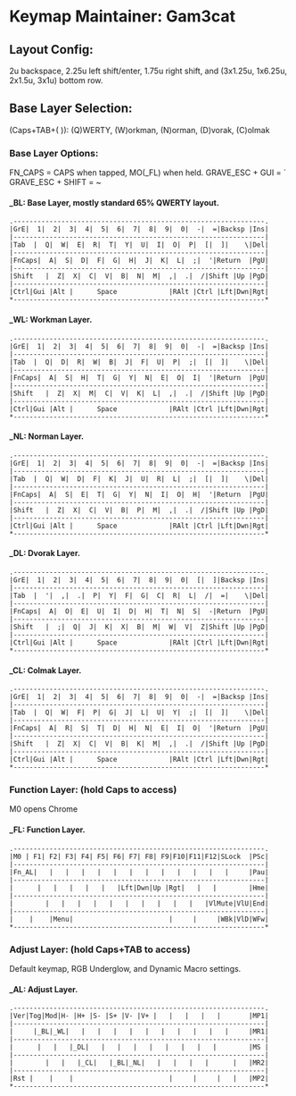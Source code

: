 # Keymap Maintainer: Gam3cat

## Layout Config:
2u backspace, 2.25u left shift/enter, 1.75u right shift, and
(3x1.25u, 1x6.25u, 2x1.5u, 3x1u) bottom row.

## Base Layer Selection:
(Caps+TAB+(  )): (Q)WERTY, (W)orkman, (N)orman, (D)vorak, (C)olmak

### Base Layer Options:
FN_CAPS = CAPS when tapped, MO(_FL) when held.
GRAVE_ESC + GUI = `
GRAVE_ESC + SHIFT = ~

#### _BL: Base Layer, mostly standard 65% QWERTY layout.
    .---------------------------------------------------------------.
    |GrE|  1|  2|  3|  4|  5|  6|  7|  8|  9|  0|  -|  =|Backsp |Ins|
    |---------------------------------------------------------------|
    |Tab  |  Q|  W|  E|  R|  T|  Y|  U|  I|  O|  P|  [|  ]|    \|Del|
    |---------------------------------------------------------------|
    |FnCaps|  A|  S|  D|  F|  G|  H|  J|  K|  L|  ;|  '|Return  |PgU|
    |---------------------------------------------------------------|
    |Shift   |  Z|  X|  C|  V|  B|  N|  M|  ,|  .|  /|Shift |Up |PgD|
    |---------------------------------------------------------------|
    |Ctrl|Gui |Alt |      Space             |RAlt |Ctrl |Lft|Dwn|Rgt|
    *---------------------------------------------------------------*

#### _WL: Workman Layer.
    .---------------------------------------------------------------.
    |GrE|  1|  2|  3|  4|  5|  6|  7|  8|  9|  0|  -|  =|Backsp |Ins|
    |---------------------------------------------------------------|
    |Tab  |  Q|  D|  R|  W|  B|  J|  F|  U|  P|  ;|  [|  ]|    \|Del|
    |---------------------------------------------------------------|
    |FnCaps|  A|  S|  H|  T|  G|  Y|  N|  E|  O|  I|  '|Return  |PgU|
    |---------------------------------------------------------------|
    |Shift   |  Z|  X|  M|  C|  V|  K|  L|  ,|  .|  /|Shift |Up |PgD|
    |---------------------------------------------------------------|
    |Ctrl|Gui |Alt |      Space             |RAlt |Ctrl |Lft|Dwn|Rgt|
    *---------------------------------------------------------------*

#### _NL: Norman Layer.
    .---------------------------------------------------------------.
    |GrE|  1|  2|  3|  4|  5|  6|  7|  8|  9|  0|  -|  =|Backsp |Ins|
    |---------------------------------------------------------------|
    |Tab  |  Q|  W|  D|  F|  K|  J|  U|  R|  L|  ;|  [|  ]|    \|Del|
    |---------------------------------------------------------------|
    |FnCaps|  A|  S|  E|  T|  G|  Y|  N|  I|  O|  H|  '|Return  |PgU|
    |---------------------------------------------------------------|
    |Shift   |  Z|  X|  C|  V|  B|  P|  M|  ,|  .|  /|Shift |Up |PgD|
    |---------------------------------------------------------------|
    |Ctrl|Gui |Alt |      Space             |RAlt |Ctrl |Lft|Dwn|Rgt|
    *---------------------------------------------------------------*

#### _DL: Dvorak Layer.
    .---------------------------------------------------------------.
    |GrE|  1|  2|  3|  4|  5|  6|  7|  8|  9|  0|  [|  ]|Backsp |Ins|
    |---------------------------------------------------------------|
    |Tab  |  '|  ,|  .|  P|  Y|  F|  G|  C|  R|  L|  /|  =|    \|Del|
    |---------------------------------------------------------------|
    |FnCaps|  A|  O|  E|  U|  I|  D|  H|  T|  N|  S|  -|Return  |PgU|
    |---------------------------------------------------------------|
    |Shift   |  ;|  Q|  J|  K|  X|  B|  M|  W|  V|  Z|Shift |Up |PgD|
    |---------------------------------------------------------------|
    |Ctrl|Gui |Alt |      Space             |RAlt |Ctrl |Lft|Dwn|Rgt|
    *---------------------------------------------------------------*

#### _CL: Colmak Layer.
    .---------------------------------------------------------------.
    |GrE|  1|  2|  3|  4|  5|  6|  7|  8|  9|  0|  -|  =|Backsp |Ins|
    |---------------------------------------------------------------|
    |Tab  |  Q|  W|  F|  P|  G|  J|  L|  U|  Y|  ;|  [|  ]|    \|Del|
    |---------------------------------------------------------------|
    |FnCaps|  A|  R|  S|  T|  D|  H|  N|  E|  I|  O|  '|Return  |PgU|
    |---------------------------------------------------------------|
    |Shift   |  Z|  X|  C|  V|  B|  K|  M|  ,|  .|  /|Shift |Up |PgD|
    |---------------------------------------------------------------|
    |Ctrl|Gui |Alt |      Space             |RAlt |Ctrl |Lft|Dwn|Rgt|
    *---------------------------------------------------------------*

### Function Layer: (hold Caps to access)
M0 opens Chrome
#### _FL: Function Layer.
    .---------------------------------------------------------------.
    |M0 | F1| F2| F3| F4| F5| F6| F7| F8| F9|F10|F11|F12|SLock  |PSc|
    |---------------------------------------------------------------|
    |Fn_AL|   |   |   |   |   |   |   |   |   |   |   |   |     |Pau|
    |---------------------------------------------------------------|
    |      |   |   |   |   |   |Lft|Dwn|Up |Rgt|   |   |        |Hme|
    |---------------------------------------------------------------|
    |        |   |   |   |   |   |   |   |   |   |   |VlMute|VlU|End|
    |---------------------------------------------------------------|
    |    |    |Menu|                        |     |     |WBk|VlD|WFw|
    *---------------------------------------------------------------*

### Adjust Layer: (hold Caps+TAB to access)
Default keymap, RGB Underglow, and Dynamic Macro settings.
#### _AL: Adjust Layer.
    .---------------------------------------------------------------.
    |Ver|Tog|Mod|H- |H+ |S- |S+ |V- |V+ |   |   |   |   |       |MP1|
    |---------------------------------------------------------------|
    |     |_BL|_WL|   |   |   |   |   |   |   |   |   |   |     |MR1|
    |---------------------------------------------------------------|
    |      |   |   |_DL|   |   |   |   |   |   |   |   |        |MS |
    |---------------------------------------------------------------|
    |        |   |   |_CL|   |_BL|_NL|   |   |   |   |      |   |MR2|
    |---------------------------------------------------------------|
    |Rst |    |    |                        |     |     |   |   |MP2|
    *---------------------------------------------------------------*
